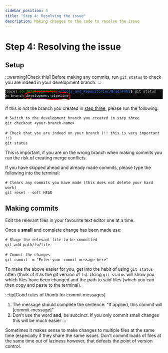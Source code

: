 ```yaml
---
sidebar_position: 4
title: "Step 4: Resolving the issue"
description: Making changes to the code to resolve the issue
---
```


# Step 4: Resolving the issue

## Setup

:::warning[Check this]
Before making any commits, run `git status` to check you are indeed in your development branch.
:::

![Screenshot of the output of git status](/development-pipeline/branch-check.png)

If this is not the branch you created in [step three](./Creating-new-branch.md), please run the following:

```console
# Switch to the development branch you created in step three
git checkout <your-branch-name>

# Check that you are indeed on your branch (!! this is very important !!)
git status
```

This is important, if you are on the wrong branch when making commits you run the risk of creating merge conflicts.

If you have skipped ahead and already made commits, please type the following into the terminal:

```console
# Clears any commits you have made (this does not delete your hard work)
git reset --soft HEAD
```

## Making commits

Edit the relevant files in your favourite text editor one at a time.

Once a **small** and complete change has been made use:

```console
# Stage the relevant file to be committed
git add path/to/file

# Commit the changes
git commit -m "Enter your commit message here"
```

To make the above easier for you, get into the habit of using `git status` often (think of it as the git version of `ls`). Using `git status` will show you which files have been changed and the path to said files (which you can then copy and paste to the terminal).

:::tip[Good rules of thumb for commit messages]
1) The message should complete the sentence: "If applied, this commit will [commit-message]"
2) Don't use the word **and**, be succinct. If you only commit small changes this will be much easier
:::

Sometimes it makes sense to make changes to multiple files at the same time (especially if they share the same issue). Don't commit loads of files at the same time out of laziness however, that defeats the point of version control.